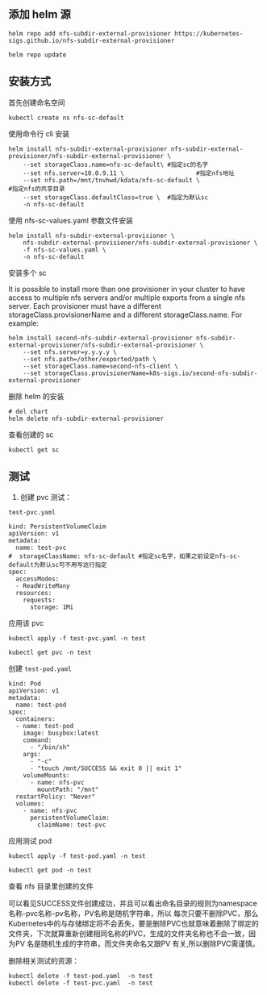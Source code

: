 
## 添加 helm 源
```
helm repo add nfs-subdir-external-provisioner https://kubernetes-sigs.github.io/nfs-subdir-external-provisioner

helm repo update

```

## 安装方式

首先创建命名空间
```
kubectl create ns nfs-sc-default
```

使用命令行 cli 安装
```
helm install nfs-subdir-external-provisioner nfs-subdir-external-provisioner/nfs-subdir-external-provisioner \
    --set storageClass.name=nfs-sc-default\	#指定sc的名字
    --set nfs.server=10.0.9.11 \					#指定nfs地址
    --set nfs.path=/mnt/tnvhwd/kdata/nfs-sc-default \					#指定nfs的共享目录
    --set storageClass.defaultClass=true \	#指定为默认sc
    -n nfs-sc-default
```

使用 nfs-sc-values.yaml 参数文件安装
```
helm install nfs-subdir-external-provisioner \
    nfs-subdir-external-provisioner/nfs-subdir-external-provisioner \
    -f nfs-sc-values.yaml \
    -n nfs-sc-default
```

安装多个 sc

It is possible to install more than one provisioner in your cluster to have access to multiple nfs servers and/or multiple exports from a single nfs server. Each provisioner must have a different storageClass.provisionerName and a different storageClass.name. For example:

```
helm install second-nfs-subdir-external-provisioner nfs-subdir-external-provisioner/nfs-subdir-external-provisioner \
    --set nfs.server=y.y.y.y \
    --set nfs.path=/other/exported/path \
    --set storageClass.name=second-nfs-client \
    --set storageClass.provisionerName=k8s-sigs.io/second-nfs-subdir-external-provisioner
```

删除 helm 的安装
```
# del chart
helm delete nfs-subdir-external-provisioner

```

查看创建的 sc
```
kubectl get sc
```

## 测试

1. 创建 pvc 测试：

`test-pvc.yaml`

```
kind: PersistentVolumeClaim
apiVersion: v1
metadata:
  name: test-pvc
#  storageClassName: nfs-sc-default #指定sc名字，如果之前设定nfs-sc-default为默认sc可不用写这行指定
spec:
  accessModes:
  - ReadWriteMany
  resources:
    requests:
      storage: 1Mi
```

应用该 pvc

```
kubectl apply -f test-pvc.yaml -n test

kubectl get pvc -n test

```

创建 `test-pod.yaml`

```
kind: Pod
apiVersion: v1
metadata:
  name: test-pod
spec:
  containers:
  - name: test-pod
    image: busybox:latest
    command:
      - "/bin/sh"
    args:
      - "-c"
      - "touch /mnt/SUCCESS && exit 0 || exit 1"  
    volumeMounts:
      - name: nfs-pvc
        mountPath: "/mnt"
  restartPolicy: "Never"
  volumes:
    - name: nfs-pvc
      persistentVolumeClaim:
        claimName: test-pvc
```

应用测试 pod

```
kubectl apply -f test-pod.yaml -n test

kubectl get pod -n test
```

查看 nfs 目录里创建的文件

可以看见SUCCESS文件创建成功，并且可以看出命名目录的规则为namespace名称-pvc名称-pv名称，PV名称是随机字符串，所以 每次只要不删除PVC，那么Kubernetes中的与存储绑定将不会丢失，要是删除PVC也就意味着删除了绑定的文件夹，下次就算重新创建相同名称的PVC，生成的文件夹名称也不会一致，因为PV 名是随机生成的字符串，而文件夹命名又跟PV 有关,所以删除PVC需谨慎。

删除相关测试的资源：
```
kubectl delete -f test-pod.yaml  -n test
kubectl delete -f test-pvc.yaml  -n test

```
